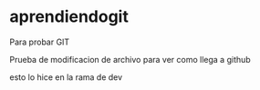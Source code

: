 aprendiendogit
==============

Para probar GIT


Prueba de modificacion de archivo para ver como llega a github


esto lo hice en la rama de dev